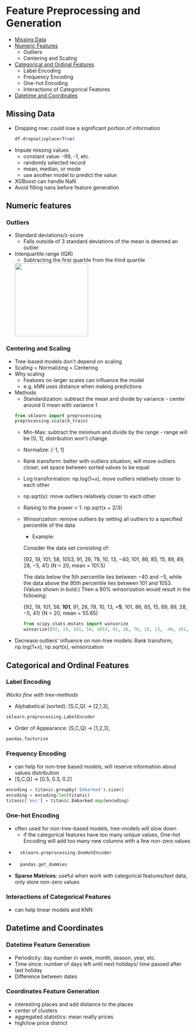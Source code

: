 # Feature Preprocessing and Generation 
- [Missing Data](#handling-missing-data)
- [Numeric Features](#numeric-features)
    - Outliers
    - Centering and Scaling
- [Categorical and Ordinal Features](#categorical-and-ordinal-features)
    - Label Encoding
    - Frequency Encoding
    - One-hot Encoding
    - Interactions of Categorical Features
- [Datetime and Coordinates](#datetime-and-coordinates)

## Missing Data
- Dropping row: could lose a significant portion of information 
  ```python
  df.dropna(inplace=True)
  ```
- Impute missing values
  - constant value: -99, -1, etc.
  - randomly selected record
  - mean, median, or mode
  - use another model to predict the value
- XGBoost can handle NaN
- Avoid filling nans before feature generation

## Numeric features
### Outliers
- Standard deviations/z-score
  - Falls outside of 3 standard deviations of the mean is deemed an outlier
- Interquartile range (IQR)
  - Subtracting the first quartile from the third quartile
  <img src="https://naysan.ca/wp-content/uploads/2020/06/box_plot_ref_needed.png" height="200px">
  
### Centering and Scaling
- Tree-based models don't depend on scaling
- Scaling = Normalizing = Centering
- Why scaling
    - Features on larger scales can influence the model
    - e.g. kNN uses distance when making predictions
- Methods
    - Standardization: subtract the mean and divide by variance - center around 0 mean with variance 1
    ```python 
    from sklearn import preprocessing
    preprocessing.scale(X_train)
    ```
    - Min-Max: subtract the minimum and divide by the range - range will be [0, 1], distribution won't change
    - Normalize:  [-1, 1]
    - Rank transform: better with outliers situation, will move outliers closer, set space between sorted values to be equal
    - Log transformation: np.log(1+x), move outliers relatively closer to each other
    - np.sqrt(x): move outliers relatively closer to each other
    - Raising to the power < 1: np.sqrt(x + 2/3)
    - Winsorization: remove outliers by setting all outliers to a specified percentile of the data
        - Example:
        
        Consider the data set consisting of:

        {92, 19, 101, 58, 1053, 91, 26, 78, 10, 13, −40, 101, 86, 85, 15, 89, 89, 28, −5, 41}       (N = 20, mean = 101.5)
        
        The data below the 5th percentile lies between −40 and −5, while the data above the 95th percentile lies between 101 and 1053. (Values shown in bold.) Then a 90% winsorization would result in the following:

        {92, 19, 101, 58, **101**, 91, 26, 78, 10, 13, **−5**, 101, 86, 85, 15, 89, 89, 28, −5, 41}       (N = 20, mean = 55.65)
        
        ```python
        from scipy.stats.mstats import winsorize
        winsorize([92, 19, 101, 58, 1053, 91, 26, 78, 10, 13, -40, 101, 86, 85, 15, 89, 89, 28, -5, 41], limits=[0.05, 0.05])
        ```
- Decrease outliers' influence on non-tree models: Rank transform, np.log(1+x), np.sqrt(x), winsorization

## Categorical and Ordinal Features
### Label Encoding
_Works fine with tree-methods_
- Alphabetical (sorted): [S,C,Q] -> [2,1,3],  
```python 
sklearn.preprocessing.LabelEncoder
```
- Order of Appearance: [S,C,Q] -> [1,2,3], 
```python 
pandas.factorize
```

### Frequency Encoding
- can help for non-tree based models, will reserve information about values distribution
- [S,C,Q] -> [0.5, 0.3, 0.2]
```python
encoding = titanic.groupby('Embarked').size()
encoding = encoding/len(titanic)
titanic['enc'] = titanic.Embarked.map(encoding)
```

### One-hot Encoding
- often used for non-tree-based models, tree-models will slow down
    - if the categorical features have too many unique values, One-hot Encoding will add too many new columns with a few non-zero values
- ```python 
    sklearn.preprocessing.OneHotEncoder
    ```
- ```python 
    pandas.get_dummies
    ```
- **Sparse Matrices**: useful when work with categorical features/text data, only store non-zero values

### Interactions of Categorical Features
- can help linear models and KNN

## Datetime and Coordinates
### Datetime Feature Generation
- Periodicity: day number in week, month, season, year, etc.
- Time since: number of days left until next holidays/ time passed after last holiday
- Difference between dates

### Coordinates Feature Generation
- interesting places and add distance to the places
- center of clusters
- aggregated statistics: mean realty prices
- high/low price district
